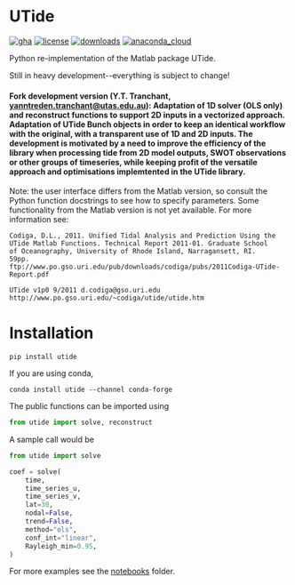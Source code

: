 # UTide

[![gha](https://github.com/wesleybowman/UTide/actions/workflows/tests.yml/badge.svg)](https://github.com/wesleybowman/UTide/actions)
[![license](https://anaconda.org/conda-forge/utide/badges/license.svg)](https://choosealicense.com/licenses/mit/)
[![downloads](https://anaconda.org/conda-forge/utide/badges/downloads.svg)](https://anaconda.org/conda-forge/utide)
[![anaconda_cloud](https://anaconda.org/conda-forge/utide/badges/version.svg)](https://anaconda.org/conda-forge/utide)

Python re-implementation of the Matlab package UTide.

Still in heavy development\--everything is subject to change!

#### Fork development version (Y.T. Tranchant, yanntreden.tranchant@utas.edu.au): Adaptation of 1D solver (OLS only) and reconstruct functions to support 2D inputs in a vectorized approach. Adaptation of UTide Bunch objects in order to keep an identical workflow with the original, with a transparent use of 1D and 2D inputs. The development is motivated by a need to improve the efficiency of the library when processing tide from 2D model outputs, SWOT observations or other groups of timeseries, while keeping profit of the versatile approach and optimisations implemtented in the UTide library. 

Note: the user interface differs from the Matlab version, so consult the
Python function docstrings to see how to specify parameters. Some
functionality from the Matlab version is not yet available. For more
information see:

    Codiga, D.L., 2011. Unified Tidal Analysis and Prediction Using the
    UTide Matlab Functions. Technical Report 2011-01. Graduate School
    of Oceanography, University of Rhode Island, Narragansett, RI.
    59pp.
    ftp://www.po.gso.uri.edu/pub/downloads/codiga/pubs/2011Codiga-UTide-Report.pdf

    UTide v1p0 9/2011 d.codiga@gso.uri.edu
    http://www.po.gso.uri.edu/~codiga/utide/utide.htm

# Installation

``` shell
pip install utide
```

If you are using conda,

``` shell
conda install utide --channel conda-forge
```

The public functions can be imported using

``` python
from utide import solve, reconstruct
```

A sample call would be

``` python
from utide import solve

coef = solve(
    time,
    time_series_u,
    time_series_v,
    lat=30,
    nodal=False,
    trend=False,
    method="ols",
    conf_int="linear",
    Rayleigh_min=0.95,
)
```

For more examples see the
[notebooks](https://nbviewer.jupyter.org/github/wesleybowman/UTide/tree/master/notebooks/)
folder.
